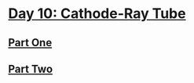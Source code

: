 # [Day 10: Cathode-Ray Tube](https://adventofcode.com/2022/day/10)

## [Part One](https://adventofcode.com/2022/day/10#part1)

## [Part Two](https://adventofcode.com/2022/day/10#part2)
